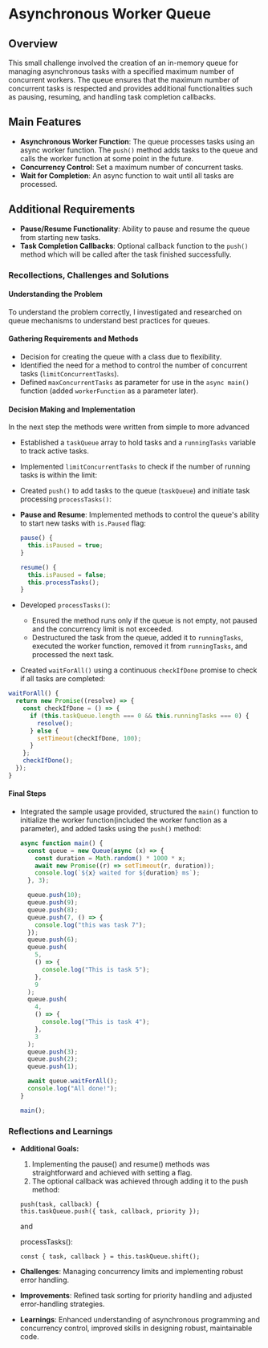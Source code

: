 # Asynchronous Worker Queue

## Overview

This small challenge involved the creation of an in-memory queue for managing asynchronous tasks with a specified maximum number of concurrent workers. The queue ensures that the maximum number of concurrent tasks is respected and provides additional functionalities such as pausing, resuming, and handling task completion callbacks.

## Main Features

- **Asynchronous Worker Function**: The queue processes tasks using an async worker function. The `push()` method adds tasks to the queue and calls the worker function at some point in the future.
- **Concurrency Control**: Set a maximum number of concurrent tasks.
- **Wait for Completion**: An async function to wait until all tasks are processed.

## Additional Requirements

- **Pause/Resume Functionality**: Ability to pause and resume the queue from starting new tasks.
- **Task Completion Callbacks**: Optional callback function to the `push()` method which will be called after the task finished successfully.

### Recollections, Challenges and Solutions

#### Understanding the Problem

To understand the problem correctly, I investigated and researched on queue mechanisms to understand best practices for queues.

#### Gathering Requirements and Methods

- Decision for creating the queue with a class due to flexibility.
- Identified the need for a method to control the number of concurrent tasks (`limitConcurrentTasks`).
- Defined `maxConcurrentTasks` as parameter for use in the `async main()` function (added `workerFunction` as a parameter later).

#### Decision Making and Implementation

In the next step the methods were written from simple to more advanced

- Established a `taskQueue` array to hold tasks and a `runningTasks` variable to track active tasks.
- Implemented `limitConcurrentTasks` to check if the number of running tasks is within the limit:
- Created `push()` to add tasks to the queue (`taskQueue`) and initiate task processing `processTasks()`:

- **Pause and Resume**: Implemented methods to control the queue's ability to start new tasks with `is.Paused` flag:

  ```javascript
  pause() {
    this.isPaused = true;
  }

  resume() {
    this.isPaused = false;
    this.processTasks();
  }
  ```

- Developed `processTasks()`:

  - Ensured the method runs only if the queue is not empty, not paused and the concurrency limit is not exceeded.
  - Destructured the task from the queue, added it to `runningTasks`, executed the worker function, removed it from `runningTasks`, and processed the next task.

- Created `waitForAll()` using a continuous `checkIfDone` promise to check if all tasks are completed:

```javascript
waitForAll() {
  return new Promise((resolve) => {
    const checkIfDone = () => {
      if (this.taskQueue.length === 0 && this.runningTasks === 0) {
        resolve();
      } else {
        setTimeout(checkIfDone, 100);
      }
    };
    checkIfDone();
  });
}
```

#### Final Steps

- Integrated the sample usage provided, structured the `main()` function to initialize the worker function(included the worker function as a parameter), and added tasks using the `push()` method:

  ```javascript
  async function main() {
    const queue = new Queue(async (x) => {
      const duration = Math.random() * 1000 * x;
      await new Promise((r) => setTimeout(r, duration));
      console.log(`${x} waited for ${duration} ms`);
    }, 3);

    queue.push(10);
    queue.push(9);
    queue.push(8);
    queue.push(7, () => {
      console.log("this was task 7");
    });
    queue.push(6);
    queue.push(
      5,
      () => {
        console.log("This is task 5");
      },
      9
    );
    queue.push(
      4,
      () => {
        console.log("This is task 4");
      },
      3
    );
    queue.push(3);
    queue.push(2);
    queue.push(1);

    await queue.waitForAll();
    console.log("All done!");
  }

  main();
  ```

### Reflections and Learnings

- **Additional Goals:**

  1. Implementing the pause() and resume() methods was straightforward and achieved with setting a flag.
  2. The optional callback was achieved through adding it to the push method:

  ```
  push(task, callback) {
  this.taskQueue.push({ task, callback, priority });
  ```

  and 

  processTasks():
  ```
  const { task, callback } = this.taskQueue.shift();
  ```


- **Challenges**: Managing concurrency limits and implementing robust error handling.
- **Improvements**: Refined task sorting for priority handling and adjusted error-handling strategies.
- **Learnings**: Enhanced understanding of asynchronous programming and concurrency control, improved skills in designing robust, maintainable code.
```
